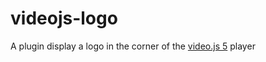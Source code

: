# videojs-logo
A plugin display a logo in the corner of the [video.js 5](https://github.com/videojs/video.js/) player
